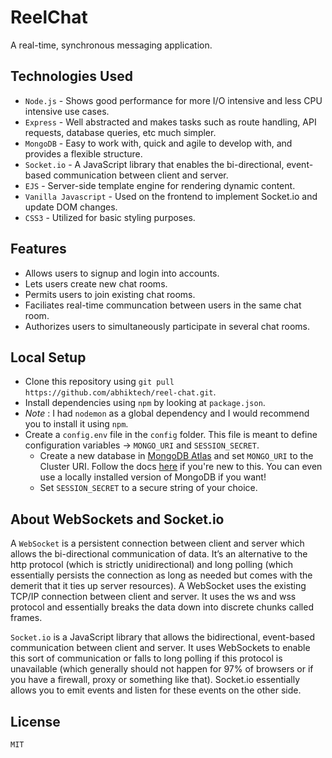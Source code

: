 # ReelChat
A real-time, synchronous messaging application.<br />

## Technologies Used
- `Node.js` - Shows good performance for more I/O intensive and less CPU intensive use cases.
- `Express` - Well abstracted and makes tasks such as route handling, API requests, database queries, etc much simpler.
- `MongoDB` - Easy to work with, quick and agile to develop with, and provides a flexible structure.
- `Socket.io` - A JavaScript library that enables the bi-directional, event-based communication between client and server.
- `EJS` - Server-side template engine for rendering dynamic content.
- `Vanilla Javascript` - Used on the frontend to implement Socket.io and update DOM changes.
- `CSS3` - Utilized for basic styling purposes.

## Features
- Allows users to signup and login into accounts.
- Lets users create new chat rooms.
- Permits users to join existing chat rooms.
- Faciliates real-time communcation between users in the same chat room.
- Authorizes users to simultaneously participate in several chat rooms.

## Local Setup
- Clone this repository using `git pull https://github.com/abhiktech/reel-chat.git`.
- Install dependencies using `npm` by looking at `package.json`.
- *Note* : I had `nodemon` as a global dependency and I would recommend you to install it using `npm`.
- Create a `config.env` file in the `config` folder. This file is meant to define configuration variables -> `MONGO_URI` and `SESSION_SECRET`.
  - Create a new database in [MongoDB Atlas](https://account.mongodb.com/account/login) and set `MONGO_URI` to the Cluster URI. Follow the docs [here](https://docs.atlas.mongodb.com/getting-started) if you're new to this. You can even use a locally installed version of MongoDB if you want!
  - Set `SESSION_SECRET` to a secure string of your choice.

## About WebSockets and Socket.io
A `WebSocket` is a persistent connection between client and server which allows the bi-directional communication of data. It’s an alternative to the http protocol (which is strictly unidirectional) and long polling (which essentially persists the connection as long as needed but comes with the demerit that it ties up server resources). A WebSocket uses the existing TCP/IP connection between client and server. It uses the ws and wss protocol and essentially breaks the data down into discrete chunks called frames.

`Socket.io` is a JavaScript library that allows the bidirectional, event-based communication between client and server. It uses WebSockets to enable this sort of communication or falls to long polling if this protocol is unavailable (which generally should not happen for 97% of browsers or if you have a firewall, proxy or something like that). Socket.io essentially allows you to emit events and listen for these events on the other side.

## License
`MIT`
